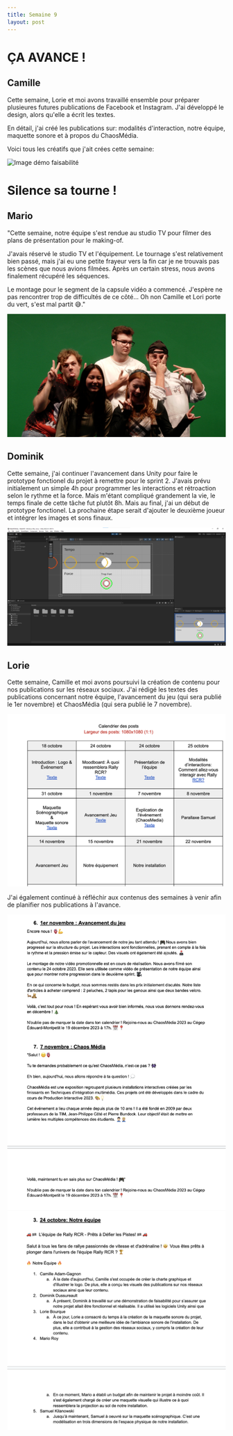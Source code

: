 ```yaml
---
title: Semaine 9
layout: post
---
```


#  ÇA AVANCE !

## Camille

Cette semaine, Lorie et moi avons travaillé ensemble pour préparer plusieures futures publications de Facebook et Instagram. J'ai développé le design, alors qu'elle a écrit les textes.

En détail, j'ai créé les publications sur: modalités d'interaction, notre équipe, maquette sonore et à propos du ChaosMédia.

Voici tous les créatifs que j'ait crées cette semaine:

![Image démo faisabilité](../medias/sem9_cam.png)

#  Silence sa tourne !

## Mario

"Cette semaine, notre équipe s'est rendue au studio TV pour filmer des plans de présentation pour le making-of.

J'avais réservé le studio TV et l'équipement. Le tournage s'est relativement bien passé, mais j'ai eu une petite frayeur vers la fin car je ne trouvais pas les scènes que nous avions filmées. Après un certain stress, nous avons finalement récupéré les séquences.

Le montage pour le segment de la capsule vidéo a commencé. J'espère ne pas rencontrer trop de difficultés de ce côté... Oh non Camille et Lori porte du vert, s'est mal partit 😅."

![PhotoTournage](../medias/photo_groupe.jpg)

## Dominik

Cette semaine, j'ai continuer l'avancement dans Unity pour faire le prototype fonctionel du projet à remettre pour le sprint 2. J'avais prévu initialement un simple 4h pour programmer les interactions et rétroaction selon le rythme et la force. Mais m'étant compliqué grandement la vie, le temps finale de cette tâche fut plutôt 8h. Mais au final, j'ai un début de prototype fonctionel. La prochaine étape serait d'ajouter le deuxième joueur et intégrer les images et sons finaux.

![Image Début Prototype](../medias/imagedebutproto.png)


## Lorie 

Cette semaine, Camille et moi avons poursuivi la création de contenu pour nos publications sur les réseaux sociaux. J'ai rédigé les textes des publications concernant notre équipe, l'avancement du jeu (qui sera publié le 1er novembre) et ChaosMédia (qui sera publié le 7 novembre).

![Image calendrier](../medias/calendrier_lb9.png)

J'ai également continué à réfléchir aux contenus des semaines à venir afin de planifier nos publications à l'avance.

![Image publication](../medias/contenu_equipe_lb9.png)
![Image publication](../medias/contenu_lb9.png)
